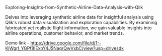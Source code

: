Exploring-Insights-from-Synthetic-Airline-Data-Analysis-with-Qlik

Delves into leveraging synthetic airline data for insightful analysis using Qlik's robust data visualization and exploration capabilities. By examining fabricated yet realistic flight information, we gain valuable insights into airline operations, customer behavior, and market trends.

Demo link - https://drive.google.com/file/d/1--KjWgrl_YGPf8IExbY4J5NaqrQwVxbC/view?usp=drivesdk
